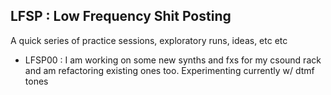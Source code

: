 ## LFSP : Low Frequency Shit Posting

A quick series of practice sessions, exploratory runs, ideas, etc etc


- LFSP00 : I am working on some new synths and fxs for my csound rack and am refactoring existing ones too. Experimenting currently w/ dtmf tones
